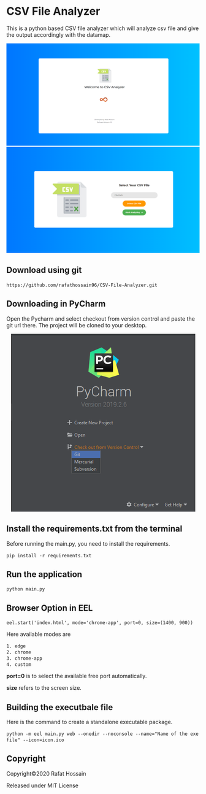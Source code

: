 # CSV File Analyzer

This is a python based CSV file analyzer which will analyze csv file and give the output accordingly with the datamap.

<img src="web/images/SS1.png"/>
<img src="web/images/SS2.png"/>

## Download using git
```
https://github.com/rafathossain96/CSV-File-Analyzer.git
```

## Downloading in PyCharm
Open the Pycharm and select checkout from version control and paste the git url there. The project will be cloned to your desktop.

<div align="center">
  <img src="web/images/SS4.png"/>
 </div>

## Install the requirements.txt from the terminal
Before running the main.py, you need to install the requirements.
```
pip install -r requirements.txt
```

## Run the application
```
python main.py
```

## Browser Option in EEL
```
eel.start('index.html', mode='chrome-app', port=0, size=(1400, 900))
```
Here available modes are
```
1. edge
2. chrome
3. chrome-app
4. custom
```
<b>port=0</b> is to select the available free port automatically.

<b>size</b> refers to the screen size.

## Building the executbale file
Here is the command to create a standalone executable package.
```
python -m eel main.py web --onedir --noconsole --name="Name of the exe file" --icon=icon.ico
```

## Copyright
Copyright©2020 Rafat Hossain

Released under MIT License
